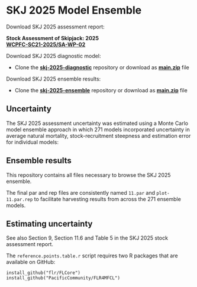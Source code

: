# SKJ 2025 Model Ensemble

Download SKJ 2025 assessment report:

**Stock Assessment of Skipjack: 2025**\
**[WCPFC-SC21-2025/SA-WP-02](https://meetings.wcpfc.int/node/26679)**

Download SKJ 2025 diagnostic model:

- Clone the **[skj-2025-diagnostic](https://github.com/PacificCommunity/ofp-sam-skj-2025-diagnostic)** repository or download as **[main.zip](https://github.com/PacificCommunity/ofp-sam-skj-2025-diagnostic/archive/refs/heads/main.zip)** file

Download SKJ 2025 ensemble results:

- Clone the **[skj-2025-ensemble](https://github.com/PacificCommunity/ofp-sam-skj-2025-ensemble)** repository or download as **[main.zip](https://github.com/PacificCommunity/ofp-sam-skj-2025-ensemble/archive/refs/heads/main.zip)** file

## Uncertainty

The SKJ 2025 assessment uncertainty was estimated using a Monte Carlo model ensemble approach in which 271 models incorporated uncertainty in average natural mortality, stock-recruitment steepness and estimation error for individual models:

## Ensemble results

This repository contains all files necessary to browse the SKJ 2025 ensemble.

The final par and rep files are consistently named `11.par` and `plot-11.par.rep` to facilitate harvesting results from across the 271 ensemble models.

## Estimating uncertainty

See also Section 9, Section 11.6 and Table 5 in the SKJ 2025 stock assessment report.

The `reference.points.table.r` script requires two R packages that are available on GitHub:

```
install_github("flr/FLCore")
install_github("PacificCommunity/FLR4MFCL")
```
